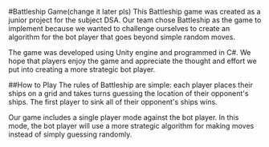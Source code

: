 #Battleship Game(change it later pls)
This Battleship game was created as a junior project for the subject DSA. Our team chose Battleship as the game to implement because we wanted to challenge ourselves to create an algorithm for the bot player that goes beyond simple random moves.

The game was developed using Unity engine and programmed in C#. We hope that players enjoy the game and appreciate the thought and effort we put into creating a more strategic bot player.

##How to Play
The rules of Battleship are simple: each player places their ships on a grid and takes turns guessing the location of their opponent's ships. The first player to sink all of their opponent's ships wins.

Our game includes a single player mode against the bot player. In this mode, the bot player will use a more strategic algorithm for making moves instead of simply guessing randomly.
